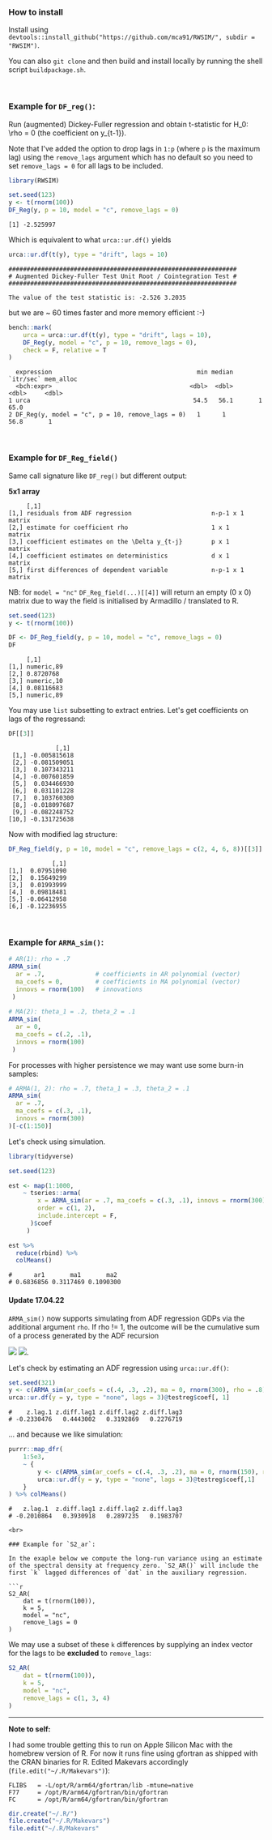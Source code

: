 ### How to install

Install using `devtools::install_github("https://github.com/mca91/RWSIM/", subdir = "RWSIM")`.

You can also `git clone` and then build and install locally by running the shell script `buildpackage.sh`.

<br>

### Example for `DF_reg()`:

Run (augmented) Dickey-Fuller regression and obtain t-statistic for H_0: \rho = 0 (the coefficient on y_{t-1}). 

Note that I've added the option to drop lags in `1:p` (where `p` is the maximum lag) using the `remove_lags` argument which has no default so you need to set `remove_lags = 0` for all lags to be included.

```r
library(RWSIM)

set.seed(123)
y <- t(rnorm(100))
DF_Reg(y, p = 10, model = "c", remove_lags = 0)
```

```
[1] -2.525997
```

Which is equivalent to what `urca::ur.df()` yields

```r
urca::ur.df(t(y), type = "drift", lags = 10)
```

```
############################################################### 
# Augmented Dickey-Fuller Test Unit Root / Cointegration Test # 
############################################################### 

The value of the test statistic is: -2.526 3.2035 
```

but we are ~ 60 times faster and more memory efficient :-)

```r
bench::mark(
    urca = urca::ur.df(t(y), type = "drift", lags = 10),
    DF_Reg(y, model = "c", p = 10, remove_lags = 0),
    check = F, relative = T
)
```

```
  expression                                        min median `itr/sec` mem_alloc 
  <bch:expr>                                      <dbl>  <dbl>     <dbl>     <dbl>    
1 urca                                             54.5   56.1       1        65.0 
2 DF_Reg(y, model = "c", p = 10, remove_lags = 0)   1      1        56.8       1 
```

<br>

### Example for `DF_Reg_field()`

Same call signature like `DF_reg()` but different output:

**5x1 array**

```
     [,1]      
[1,] residuals from ADF regression                      n-p-1 x 1  matrix
[2,] estimate for coefficient rho                       1 x 1      matrix
[3,] coefficient estimates on the \Delta y_{t-j}        p x 1      matrix
[4,] coefficient estimates on deterministics            d x 1      matrix
[5,] first differences of dependent variable            n-p-1 x 1  matrix
```

NB: for `model = "nc"` `DF_Reg_field(...)[[4]]` will return an empty (0 x 0) matrix due to way the field is initialised by Armadillo / translated to R.

```r
set.seed(123)
y <- t(rnorm(100))

DF <- DF_Reg_field(y, p = 10, model = "c", remove_lags = 0) 
DF
```

```
     [,1]      
[1,] numeric,89
[2,] 0.8720768 
[3,] numeric,10
[4,] 0.08116683
[5,] numeric,89
```

You may use `list` subsetting to extract entries. Let's get coefficients on lags of the regressand:

```r
DF[[3]]
```

```
             [,1]
 [1,] -0.005815618
 [2,] -0.081509051
 [3,]  0.107343211
 [4,] -0.007601859
 [5,]  0.034466930
 [6,]  0.031101228
 [7,]  0.103760300
 [8,] -0.018097687
 [9,] -0.082248752
[10,] -0.131725638
```

Now with modified lag structure:

```r
DF_Reg_field(y, p = 10, model = "c", remove_lags = c(2, 4, 6, 8))[[3]]
```

```
            [,1]
[1,]  0.07951090
[2,]  0.15649299
[3,]  0.01993999
[4,]  0.09818481
[5,] -0.06412958
[6,] -0.12236955
```

<br>

### Example for `ARMA_sim()`:

```r
# AR(1): rho = .7
ARMA_sim(
  ar = .7,              # coefficients in AR polynomial (vector)
  ma_coefs = 0,         # coefficients in MA polynomial (vector)
  innovs = rnorm(100)   # innovations
 )
  
# MA(2): theta_1 = .2, theta_2 = .1
ARMA_sim(
  ar = 0,              
  ma_coefs = c(.2, .1),        
  innovs = rnorm(100)   
 )
```

For processes with higher persistence we may want use some burn-in samples:

```r
# ARMA(1, 2): rho = .7, theta_1 = .3, theta_2 = .1
ARMA_sim(
  ar = .7, 
  ma_coefs = c(.3, .1), 
  innovs = rnorm(300)
)[-c(1:150)]
```

Let's check using simulation.

```r
library(tidyverse)

set.seed(123)

est <- map(1:1000,
    ~ tseries::arma(
        x = ARMA_sim(ar = .7, ma_coefs = c(.3, .1), innovs = rnorm(300))[-c(1:150)], 
        order = c(1, 2), 
        include.intercept = F, 
      )$coef
     )

est %>% 
  reduce(rbind) %>% 
  colMeans()
```

```
#      ar1       ma1       ma2 
# 0.6836856 0.3117469 0.1090300  
```

#### Update 17.04.22

`ARMA_sim()` now supports simulating from ADF regression GDPs via the additional argument `rho`. If rho != 1, the outcome will be the cumulative sum of a process generated by the ADF recursion 

<img src="https://render.githubusercontent.com/render/math?math={ \Delta y_t = (\rho - 1) \cdot y_{t-1} + \sum_{j=1}^p \gamma_j \Delta y_{t-j} + e_i}#gh-light-mode-only">
<img src="https://render.githubusercontent.com/render/math?math={\color{white} \Delta y_t = (\rho - 1) \cdot y_{t-1} + \sum_{j=1}^p \gamma_j \Delta y_{t-j} + e_i}#gh-dark-mode-only">.

Let's check by estimating an ADF regression using `urca::ur.df()`:

```r
set.seed(321)
y <- c(ARMA_sim(ar_coefs = c(.4, .3, .2), ma = 0, rnorm(300), rho = .8))
urca::ur.df(y = y, type = "none", lags = 3)@testreg$coef[, 1]
```

```
#    z.lag.1 z.diff.lag1 z.diff.lag2 z.diff.lag3 
# -0.2330476   0.4443002   0.3192869   0.2276719 
```

... and because we like simulation:

```r
purrr::map_dfr(
    1:5e3, 
    ~ { 
        y <- c(ARMA_sim(ar_coefs = c(.4, .3, .2), ma = 0, rnorm(150), rho = .8))
        urca::ur.df(y = y, type = "none", lags = 3)@testreg$coef[,1]
    }
) %>% colMeans()
```

```
#   z.lag.1  z.diff.lag1 z.diff.lag2 z.diff.lag3 
# -0.2010864   0.3930918   0.2897235   0.1983707 

<br>

### Example for `S2_ar`:

In the exaple below we compute the long-run variance using an estimate of the spectral density at frequency zero. `S2_AR()` will include the first `k` lagged differences of `dat` in the auxiliary regression.

```r
S2_AR(
    dat = t(rnorm(100)),
    k = 5,
    model = "nc",
    remove_lags = 0
)
```

We may use a subset of these `k` differences by supplying an index vector for the lags to be **excluded** to `remove_lags`:

```r
S2_AR(
    dat = t(rnorm(100)),
    k = 5,
    model = "nc",
    remove_lags = c(1, 3, 4)
)
```

---

**Note to self:**

I had some trouble getting this to run on Apple Silicon Mac with the homebrew version of R. For now it runs fine using gfortran as shipped with the CRAN binaries for R. Edited Makevars accordingly (`file.edit("~/.R/Makevars")`):

```
FLIBS   = -L/opt/R/arm64/gfortran/lib -mtune=native
F77     = /opt/R/arm64/gfortran/bin/gfortran
FC      = /opt/R/arm64/gfortran/bin/gfortran
```

```r
dir.create("~/.R/")
file.create("~/.R/Makevars")
file.edit("~/.R/Makevars"
```

